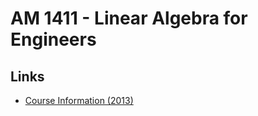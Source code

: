 AM 1411 - Linear Algebra for Engineers
================

## Links

* [Course Information (2013)](http://www.westerncalendar.uwo.ca/2013/pg887.html#33681)

